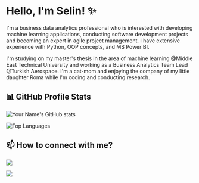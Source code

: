 # Hello, I'm Selin! ✨

I'm a business data analytics professional who is interested with developing machine learning applications, conducting software development projects and becoming an expert in agile project management. 
I have extensive experience with Python, OOP concepts, and MS Power BI. 

I'm studying on my master's thesis in the area of machine learning @Middle East Technical University and working as a Business Analytics Team Lead @Turkish Aerospace. 
I'm a cat-mom and enjoying the company of my little daughter Roma while I'm coding and conducting research. 

## 📊 GitHub Profile Stats

![Your Name's GitHub stats](https://github-readme-stats.vercel.app/api?username=isdeniz&show_icons=true&theme=nightowl)

![Top Languages](https://github-readme-stats.vercel.app/api/top-langs/?username=isdeniz&layout=compact&theme=nightowl)

## 📫 How to connect with me?

<p align="left">
  <a href="https://www.linkedin.com/in/isdeniz/"><img src="https://img.shields.io/badge/-LinkedIn-0077B5?style=flat&logo=LinkedIn&logoColor=white"/></a>
</p>

<p align="left">
  <a href="https://medium.com/@isdeniz"><img src="https://img.shields.io/badge/-Medium-12100E?style=flat&amp;logo=Medium&amp;logoColor=white"/></a>
</p>
